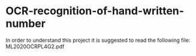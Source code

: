 # OCR-recognition-of-hand-written-number
In order to understand this project it is suggested to read the following file: ML2020OCRPL4G2.pdf
